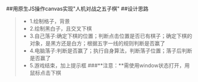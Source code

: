 ##用原生JS操作canvas实现"人机对战之五子棋"
##设计思路
> * 1.绘制格子，背景
> * 2.绘制黑白子，且交叉下棋
> * 3.自己落子:确定下棋的位置；判断点击位置是否已有棋子；确定下棋的对象，是黑方还是白方；根据五字一线的规则判断是否赢了
> * 4.电脑落子:判断是否赢了；执行自身算法，判断落子位置；落子后判断是否赢了
> * 5.游戏结束，加上提示框
###**注意：**需使用window状态打开，用鼠标点击下棋
